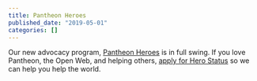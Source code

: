 ```yaml
---
title: Pantheon Heroes
published_date: "2019-05-01"
categories: []
---
```

Our new advocacy program, [Pantheon Heroes](https://community.pantheon.io/) is in full swing. If you love Pantheon, the Open Web, and helping others, [apply for Hero Status](https://community.pantheon.io/#apply) so we can help you help the world.
